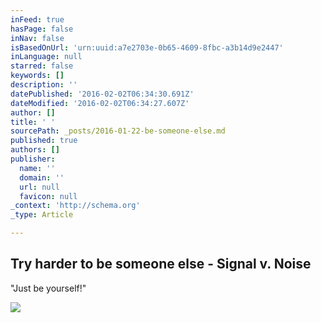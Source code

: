 ```yaml
---
inFeed: true
hasPage: false
inNav: false
isBasedOnUrl: 'urn:uuid:a7e2703e-0b65-4609-8fbc-a3b14d9e2447'
inLanguage: null
starred: false
keywords: []
description: ''
datePublished: '2016-02-02T06:34:30.691Z'
dateModified: '2016-02-02T06:34:27.607Z'
author: []
title: ' '
sourcePath: _posts/2016-01-22-be-someone-else.md
published: true
authors: []
publisher:
  name: ''
  domain: ''
  url: null
  favicon: null
_context: 'http://schema.org'
_type: Article

---
```

<article style=""><h1>Try harder to be someone else - Signal v. Noise</h1><p>"Just be yourself!"</p><img src="https://cdn-images-1.medium.com/max/1200/1*P5WuG_tGKrOMsTveeKKw3g.jpeg" /></article>